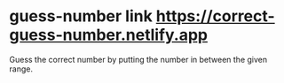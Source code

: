 # guess-number link https://correct-guess-number.netlify.app
Guess the correct number by putting the number in between the given range.
